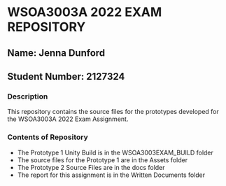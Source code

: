 # WSOA3003A 2022 EXAM REPOSITORY
## Name: Jenna Dunford
## Student Number: 2127324

### Description
This repository contains the source files for the prototypes developed for the WSOA3003A 2022 Exam Assignment.

### Contents of Repository
- The Prototype 1 Unity Build is in the WSOA3003EXAM_BUILD folder
- The source files for the Prototype 1 are in the Assets folder
- The Prototype 2 Source Files are in the docs folder
- The report for this assignment is in the Written Documents folder
